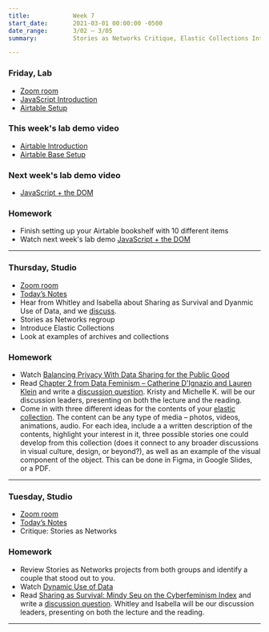 ```yaml
---
title:            Week 7
start_date:       2021-03-01 00:00:00 -0500
date_range:       3/02 – 3/05
summary:          Stories as Networks Critique, Elastic Collections Introduction, JavaScript Introduction, Airtable

---
```


### Friday, Lab
- [Zoom room](https://newschool.zoom.us/j/3928062190)
- [JavaScript Introduction](https://paper.dropbox.com/doc/JavaScript-Introduction--BGSt04NUVrWqW5HvTurbSSKOAg-Q1dIKqjaE9Sltj18XCsGV)
- [Airtable Setup](https://paper.dropbox.com/doc/Airtable-Setup--BGQfI7uEy1wIbhdeYXj6XjjjAg-Rm1DcYZjqWxPfRoyBt9tx)

### This week's lab demo video
- [Airtable Introduction](https://vimeo.com/515896222)
- [Airtable Base Setup](https://vimeo.com/515893387)

### Next week's lab demo video
- [JavaScript + the DOM](https://vimeo.com/519265257)

### Homework
- Finish setting up your Airtable bookshelf with 10 different items
- Watch next week's lab demo [JavaScript + the DOM](https://vimeo.com/519265257)

---

### Thursday, Studio
- [Zoom room](https://newschool.zoom.us/my/nikafisher)
- [Today&rsquo;s Notes](https://paper.dropbox.com/doc/Parsons-Week-7b-Critique-Regroup-Elastic-Collections-Intro--BGTG2Me7LsXJhgni5H2V3qgUAQ-ESRUJiTe7BSCFIR71zrIY)
- Hear from Whitley and Isabella about Sharing as Survival and Dyanmic Use of Data, and we [discuss](https://paper.dropbox.com/doc/Parsons-Core-Interaction-S21-Reading-Reflections--BGFxSujZERHAyltTjrINE8N0AQ-WRC1vWjkMj6DPWDHQKuTU).
- Stories as Networks regroup
- Introduce Elastic Collections
- Look at examples of archives and collections

### Homework
- Watch [Balancing Privacy With Data Sharing for the Public Good](https://vimeo.com/showcase/8025633/video/518426783)
- Read [Chapter 2 from Data Feminism – Catherine D'Ignazio and Lauren Klein](https://data-feminism.mitpress.mit.edu/pub/ei7cogfn/release/2?readingCollection=0cd867ef) and write a [discussion question](https://paper.dropbox.com/doc/Parsons-Core-Interaction-S21-Reading-Reflections--BGFxSujZERHAyltTjrINE8N0AQ-WRC1vWjkMj6DPWDHQKuTU). Kristy and Michelle K. will be our discussion leaders, presenting on both the lecture and the reading.
- Come in with three different ideas for the contents of your [elastic collection](../projects/3-elastic-collections). The content can be any type of media – photos, videos, animations, audio. For each idea, include a a written description of the contents, highlight your interest in it, three possible stories one could develop from this collection (does it connect to any broader discussions in visual culture, design, or beyond?), as well as an example of the visual component of the object. This can be done in Figma, in Google Slides, or a PDF.

---

### Tuesday, Studio
- [Zoom room](https://newschool.zoom.us/my/nikafisher)
- [Today&rsquo;s Notes](https://paper.dropbox.com/doc/Critique-2-Stories-as-Networks--BGFbB5LTuWPgazGE3USqZcs0AQ-XM5sRyPEo3vLpAHhhRFPe)
- Critique: Stories as Networks

### Homework
- Review Stories as Networks projects from both groups and identify a couple that stood out to you.
- Watch [Dynamic Use of Data](https://vimeo.com/showcase/8025633/video/518366983)
- Read [Sharing as Survival: Mindy Seu on the Cyberfeminism Index](https://walkerart.org/magazine/sharing-as-survival-mindy-seu-cyberfeminism-index) and write a [discussion question](https://paper.dropbox.com/doc/Parsons-Core-Interaction-S21-Reading-Reflections--BGFxSujZERHAyltTjrINE8N0AQ-WRC1vWjkMj6DPWDHQKuTU). Whitley and Isabella will be our discussion leaders, presenting on both the lecture and the reading.

---
